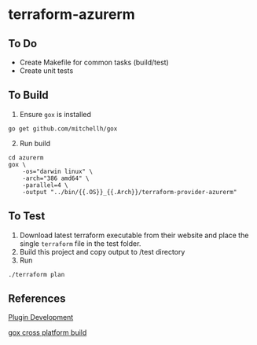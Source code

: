 # terraform-azurerm
## To Do
 - Create Makefile for common tasks (build/test)
 - Create unit tests

## To Build
1. Ensure `gox` is installed
```
go get github.com/mitchellh/gox
```
2. Run build
```
cd azurerm
gox \
    -os="darwin linux" \
    -arch="386 amd64" \
    -parallel=4 \
    -output "../bin/{{.OS}}_{{.Arch}}/terraform-provider-azurerm"
```

## To Test
1. Download latest terraform executable from their website and place the single `terraform` file in the test folder.
2. Build this project and copy output to /test directory
3. Run 
```
./terraform plan
```

## References
[Plugin Development](https://www.hashicorp.com/blog/terraform-custom-providers.htmlhttps://www.hashicorp.com/blog/terraform-custom-providers.html)

[gox cross platform build](https://github.com/hashicorp/terraform/blob/master/scripts/build.sh#L49)